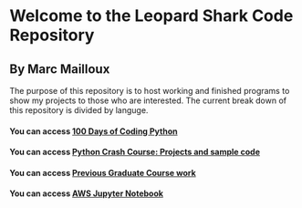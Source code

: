 # Welcome to the Leopard Shark Code Repository 
## By Marc Mailloux
The purpose of this repository is to host working and finished programs to show my projects to those who are interested.
The current break down of this repository is divided by languge. 

#### You can access [100 Days of Coding Python](https://github.com/marctheshark3/Leopard-Shark-Code-Repo/tree/master/100_Days_of_Coding)
#### You can access [Python Crash Course: Projects and sample code](https://github.com/marctheshark3/Leopard-Shark-Code-Repo/tree/master/Python_Crash_Course_Coding_Tutorial)
#### You can access [Previous Graduate Course work](https://github.com/marctheshark3/UCF-Graduate-Course-Work)
#### You can access [AWS Jupyter Notebook](https://github.com/marctheshark3/UCF-Graduate-Course-Work/tree/master/AWS)

